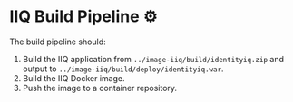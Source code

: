 # IIQ Build Pipeline ⚙️

The build pipeline should:

1. Build the IIQ application from `../image-iiq/build/identityiq.zip` and output to `../image-iiq/build/deploy/identityiq.war`.
2. Build the IIQ Docker image.
3. Push the image to a container repository.